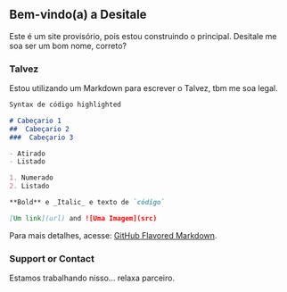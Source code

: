 ## Bem-vindo(a) a Desitale

Este é um site provisório, pois estou construindo o principal. Desitale me soa ser um bom nome, correto?

### Talvez

Estou utilizando um Markdown para escrever o Talvez, tbm me soa legal.

```markdown
Syntax de código highlighted

# Cabeçario 1
##  Cabeçario 2
###  Cabeçario 3

- Atirado
- Listado

1. Numerado
2. Listado

**Bold** e _Italic_ e texto de `código`

[Um link](url) and ![Uma Imagem](src)
```

Para mais detalhes, acesse: [GitHub Flavored Markdown](https://guides.github.com/features/mastering-markdown/).

### Support or Contact

Estamos trabalhando nisso... relaxa parceiro.
